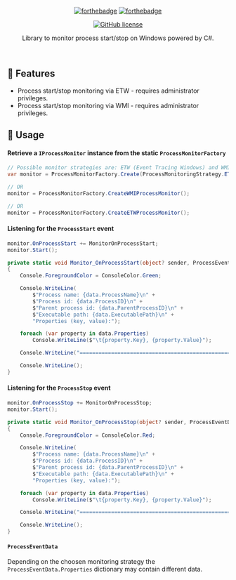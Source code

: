 ﻿<div align="center">

[![forthebadge](https://forthebadge.com/images/badges/fuck-it-ship-it.svg)](https://forthebadge.com)
[![forthebadge](https://forthebadge.com/images/badges/made-with-c-sharp.svg)](https://forthebadge.com)

[![GitHub license](https://img.shields.io/github/license/LegendaryB/ProcessMonitoring.svg?longCache=true&style=flat-square)](https://github.com/LegendaryB/ProcessMonitoring/blob/main/LICENSE.txt)

Library to monitor process start/stop on Windows powered by C#.
</div><br>

## 🎯 Features
* Process start/stop monitoring via ETW - requires administrator privileges.
* Process start/stop monitoring via WMI - requires administrator privileges.

## 📝 Usage

#### Retrieve a `IProcessMonitor` instance from the static `ProcessMonitorFactory`

```csharp
// Possible monitor strategies are: ETW (Event Tracing Windows) and WMI (Windows Management Instrumentation)
var monitor = ProcessMonitorFactory.Create(ProcessMonitoringStrategy.ETW);

// OR
monitor = ProcessMonitorFactory.CreateWMIProcessMonitor();

// OR
monitor = ProcessMonitorFactory.CreateETWProcessMonitor();
```

#### Listening for the `ProcessStart` event
```csharp
monitor.OnProcessStart += MonitorOnProcessStart;
monitor.Start();

private static void Monitor_OnProcessStart(object? sender, ProcessEventData data)
{
    Console.ForegroundColor = ConsoleColor.Green;

    Console.WriteLine(
        $"Process name: {data.ProcessName}\n" +
        $"Process id: {data.ProcessID}\n" +
        $"Parent process id: {data.ParentProcessID}\n" +
        $"Executable path: {data.ExecutablePath}\n" +
        "Properties (key, value):");

    foreach (var property in data.Properties)
        Console.WriteLine($"\t{property.Key}, {property.Value}");

    Console.WriteLine("===================================================================");

    Console.WriteLine();
}
```

#### Listening for the `ProcessStop` event
```csharp
monitor.OnProcessStop += MonitorOnProcessStop;
monitor.Start();

private static void Monitor_OnProcessStop(object? sender, ProcessEventData data)
{
    Console.ForegroundColor = ConsoleColor.Red;

    Console.WriteLine(
        $"Process name: {data.ProcessName}\n" +
        $"Process id: {data.ProcessID}\n" +
        $"Parent process id: {data.ParentProcessID}\n" +
        $"Executable path: {data.ExecutablePath}\n" +
        "Properties (key, value):");

    foreach (var property in data.Properties)
        Console.WriteLine($"\t{property.Key}, {property.Value}");

    Console.WriteLine("===================================================================");

    Console.WriteLine();
}
```

#### `ProcessEventData`
Depending on the choosen monitoring strategy the `ProcessEventData.Properties` dictionary may contain different data.